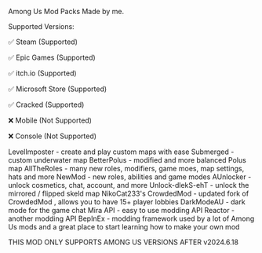 Among Us Mod Packs Made by me.

Supported Versions:

✅ Steam (Supported)

✅ Epic Games (Supported)

✅ itch.io (Supported)

✅ Microsoft Store (Supported)

✅ Cracked (Supported)

❌ Mobile (Not Supported)

❌ Console (Not Supported)

LevelImposter - create and play custom maps with ease
Submerged - custom underwater map
BetterPolus - modified and more balanced Polus map
AllTheRoles - many new roles, modifiers, game moes, map settings, hats and more
NewMod - new roles, abilities and game modes
AUnlocker - unlock cosmetics, chat, account, and more
Unlock-dlekS-ehT - unlock the mirrored / flipped skeld map
NikoCat233's CrowdedMod - updated fork of CrowdedMod , allows you to have 15+ player lobbies
DarkModeAU - dark mode for the game chat
Mira API - easy to use modding API
Reactor - another modding API
BepInEx - modding framework used by a lot of Among Us mods and a great place to start learning how to make your own mod

THIS MOD ONLY SUPPORTS AMONG US VERSIONS AFTER v2024.6.18
